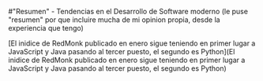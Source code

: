#"Resumen" - Tendencias en el Desarrollo de Software moderno
(le puse "resumen" por que incluire mucha de mi opinion propia, desde la experiencia que tengo)

[El inidice de RedMonk publicado en enero sigue teniendo en primer lugar a JavaScript y Java pasando al tercer puesto, el segundo es Python](El inidice de RedMonk publicado en enero sigue teniendo en primer lugar a JavaScript y Java pasando al tercer puesto, el segundo es Python)
